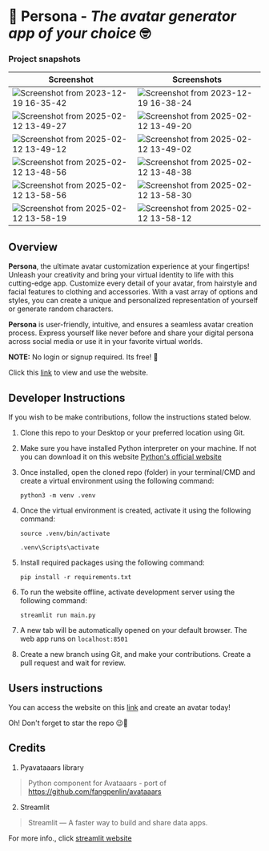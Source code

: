 # 🚀 Persona - *The avatar generator app of your choice* 🤓

### Project snapshots
| Screenshot | Screenshots |
| ---------- | ----------- |
| ![Screenshot from 2023-12-19 16-35-42](https://github.com/morikeli/persona/assets/78599959/2b3c9335-3992-44f7-9b8c-46a497b11ea7) | ![Screenshot from 2023-12-19 16-38-24](https://github.com/morikeli/persona/assets/78599959/2398d621-b33c-4f27-942e-feebaabc9cf5) |
| ![Screenshot from 2025-02-12 13-49-27](https://github.com/user-attachments/assets/ee0dbd42-f2c0-4a35-85c2-b0d23895b182) | ![Screenshot from 2025-02-12 13-49-20](https://github.com/user-attachments/assets/0b01a9c1-6270-4e97-9312-7d0fe186e775) |
| ![Screenshot from 2025-02-12 13-49-12](https://github.com/user-attachments/assets/58b4076a-c2ee-4772-ad24-ff81c9bf38b3) | ![Screenshot from 2025-02-12 13-49-02](https://github.com/user-attachments/assets/049cb0a5-4f55-4e62-adcc-443c2eefc210) |
| ![Screenshot from 2025-02-12 13-48-56](https://github.com/user-attachments/assets/85334ac2-e153-41ea-ab61-d96e2be0b301) | ![Screenshot from 2025-02-12 13-48-38](https://github.com/user-attachments/assets/41541dc9-a02a-45d8-ba00-11ed9c26d8e3) |
| ![Screenshot from 2025-02-12 13-58-56](https://github.com/user-attachments/assets/32693a8e-5e98-4869-b924-492877f84f0d) | ![Screenshot from 2025-02-12 13-58-30](https://github.com/user-attachments/assets/0500c0c1-fb22-4cda-b41d-16d93a228cdd) |
| ![Screenshot from 2025-02-12 13-58-19](https://github.com/user-attachments/assets/bf4ddf56-e667-439f-a8ad-f08553bf5430) | ![Screenshot from 2025-02-12 13-58-12](https://github.com/user-attachments/assets/e3627fa5-8f07-463a-94af-c8c44091cd1f) |

## Overview

**Persona**, the ultimate avatar customization experience at your fingertips! Unleash your creativity and bring your virtual identity to life with this cutting-edge app. Customize every detail of your avatar, from hairstyle and facial features to clothing and accessories. With a vast array of options and styles, you can create a unique and personalized representation of yourself or generate random characters.

**Persona** is user-friendly, intuitive, and ensures a seamless avatar creation process. Express yourself like never before and share your digital persona across social media or use it in your favorite virtual worlds.


**NOTE:** No login or signup required. Its free! 🎉

Click this [link](https://persona-avatar.onrender.com) to view and use the website.


## Developer Instructions

If you wish to be make contributions, follow the instructions stated below.

1. Clone this repo to your Desktop or your preferred location using Git.
2. Make sure you have installed Python interpreter on your machine. If not you can download it on this website [Python's official website](https://www.python.org)
3. Once installed, open the cloned repo (folder) in your terminal/CMD and create a virtual environment using the following command:

   ```(bash)
   python3 -m venv .venv
   ```

5. Once the virtual environment is created, activate it using the following command:

   ```(Linux/MacOS)
   source .venv/bin/activate
   ```

   ```(Windows)
   .venv\Scripts\activate
   ```
  
6. Install required packages using the following command:

   ```pip install -r requirements.txt```
   
7. To run the website offline, activate development server using the following command:

   ```streamlit run main.py```

8. A new tab will be automatically opened on your default browser. The web app runs on `localhost:8501`
9. Create a new branch using Git, and make your contributions. Create a pull request and wait for review.


## Users instructions
You can access the website on this [link](https://persona-avatar.onrender.com) and create an avatar today!

Oh! Don't forget to star the repo 😉🌟

## Credits
1. Pyavataaars library
> Python component for Avataaars - port of https://github.com/fangpenlin/avataaars

2. Streamlit
> Streamlit — A faster way to build and share data apps.

For more info., click [streamlit website](https://streamlit.io)
